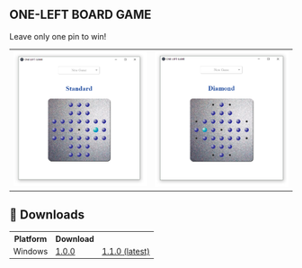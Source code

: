 ONE-LEFT BOARD GAME
---------

Leave only one pin to win!

<table align="center">
  <tr>
<td><img src="/resources/one_left_screenshot_2.png" width="400"></td>
<td><img src="/resources/one_left_screenshot_3.png" width="400"></td>
</td>
  </tr>
</table>

## 💾 Downloads
<table align="center">
  <tr>
    <th>Platform</th>
    <th>Download</th>
  </tr>
  <tr>
    <td>Windows</td>
    <td><a href="https://github.com/drscaon/electron-react-one-left-game/releases/download/v1.0.0/OneLeft.Setup.1.0.0.exe">1.0.0</a></td>
    <td><a href="https://github.com/drscaon/electron-react-one-left-game/releases/download/v1.1.0/OneLeft.Setup.1.1.0.exe">1.1.0 (latest)</a></td>
  </tr>
</table>




